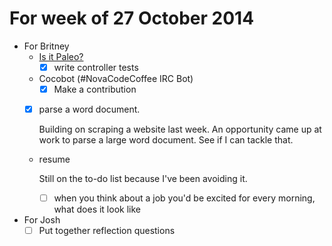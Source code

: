 # For week of 27 October 2014

* For Britney
  * [Is it Paleo?](http://isitpaleo.info)
    - [x] write controller tests
    
  * Cocobot (#NovaCodeCoffee IRC Bot)
    - [x] Make a contribution

  * [x] parse a word document. 
    
    Building on scraping a website last week. An opportunity came up at work to parse a large word document. See if I can tackle that.
    
  * resume
    
    Still on the to-do list because I've been avoiding it.
    - [ ] when you think about a job you'd be excited for every morning, what does it look like

* For Josh
  - [ ] Put together reflection questions
